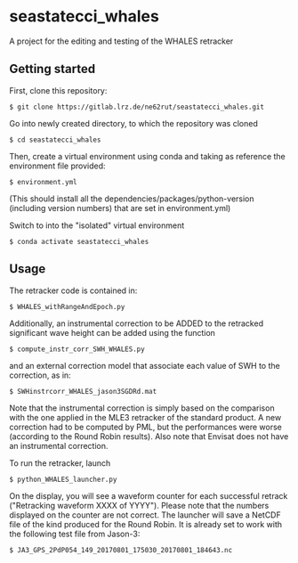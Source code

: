 # seastatecci_whales

A project for the editing and testing of the WHALES retracker

## Getting started

First, clone this repository:

    $ git clone https://gitlab.lrz.de/ne62rut/seastatecci_whales.git

Go into newly created directory, to which the repository was cloned

    $ cd seastatecci_whales

Then, create a virtual environment using conda and taking as reference the environment file provided:

    $ environment.yml

(This should install all the dependencies/packages/python-version (including version numbers) that are set in environment.yml)

Switch to into the "isolated" virtual environment 

    $ conda activate seastatecci_whales


## Usage

The retracker code is contained in:

    $ WHALES_withRangeAndEpoch.py

Additionally, an instrumental correction to be ADDED to the retracked significant wave height can be added using the function 

    $ compute_instr_corr_SWH_WHALES.py

and an external correction model that associate each value of SWH to the correction, as in:

    $ SWHinstrcorr_WHALES_jason3SGDRd.mat
    
Note that the instrumental correction is simply based on the comparison with the one applied in the MLE3 retracker of the standard product. A new correction had to be computed by PML, but the performances were worse (according to the Round Robin results). Also note that Envisat does not have an instrumental correction. 
    
To run the retracker, launch 

    $ python_WHALES_launcher.py
    
    
On the display, you will see a waveform counter for each successful retrack ("Retracking waveform XXXX of YYYY"). Please note that the numbers displayed on the counter are not correct.
The launcher will save a NetCDF file of the kind produced for the Round Robin. It is already set to work with the following test file from Jason-3:

    $ JA3_GPS_2PdP054_149_20170801_175030_20170801_184643.nc





